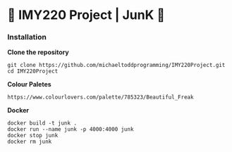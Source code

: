 # 🎵 IMY220 Project | JunK 🎵

### Installation

**Clone the repository**

    git clone https://github.com/michaeltoddprogramming/IMY220Project.git
    cd IMY220Project

**Colour Paletes**

    https://www.colourlovers.com/palette/785323/Beautiful_Freak

**Docker**

    docker build -t junk .
    docker run --name junk -p 4000:4000 junk
    docker stop junk
    docker rm junk